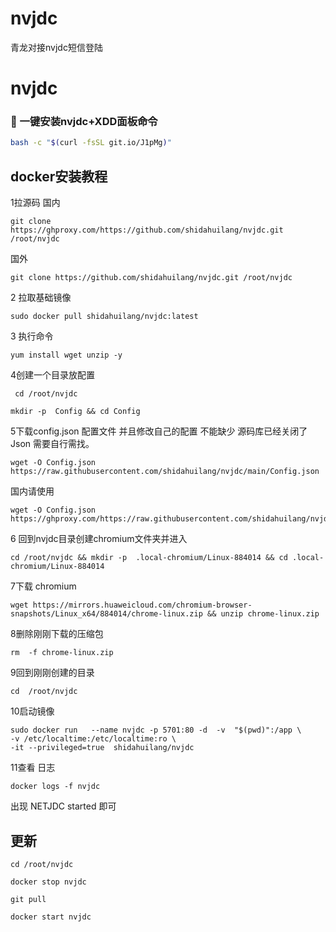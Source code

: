 # nvjdc
 青龙对接nvjdc短信登陆
 # nvjdc

### 🚩 一键安装nvjdc+XDD面板命令

``` bash
bash -c "$(curl -fsSL git.io/J1pMg)"
```

## docker安装教程


1拉源码
国内
```
git clone https://ghproxy.com/https://github.com/shidahuilang/nvjdc.git /root/nvjdc
```
国外
```
git clone https://github.com/shidahuilang/nvjdc.git /root/nvjdc
```


2 拉取基础镜像
```
sudo docker pull shidahuilang/nvjdc:latest
```

3 执行命令

```
yum install wget unzip -y
```

4创建一个目录放配置

```
 cd /root/nvjdc
```
```
mkdir -p  Config && cd Config
```

5下载config.json 配置文件 并且修改自己的配置 不能缺少
源码库已经关闭了Json 需要自行需找。

```
wget -O Config.json  https://raw.githubusercontent.com/shidahuilang/nvjdc/main/Config.json
```
国内请使用
 ```
wget -O Config.json   https://ghproxy.com/https://raw.githubusercontent.com/shidahuilang/nvjdc/main/Config.json
```

6 回到nvjdc目录创建chromium文件夹并进入

```
cd /root/nvjdc && mkdir -p  .local-chromium/Linux-884014 && cd .local-chromium/Linux-884014
```

7下载 chromium 

```
wget https://mirrors.huaweicloud.com/chromium-browser-snapshots/Linux_x64/884014/chrome-linux.zip && unzip chrome-linux.zip
```

8删除刚刚下载的压缩包 

```
rm  -f chrome-linux.zip
```

9回到刚刚创建的目录

```
cd  /root/nvjdc
```



10启动镜像

```
sudo docker run   --name nvjdc -p 5701:80 -d  -v  "$(pwd)":/app \
-v /etc/localtime:/etc/localtime:ro \
-it --privileged=true  shidahuilang/nvjdc
```

11查看 日志 

```
docker logs -f nvjdc 
```

  

出现 NETJDC  started 即可 




## 更新

```
cd /root/nvjdc
```
```
docker stop nvjdc
```
```
git pull
```
```
docker start nvjdc
```


